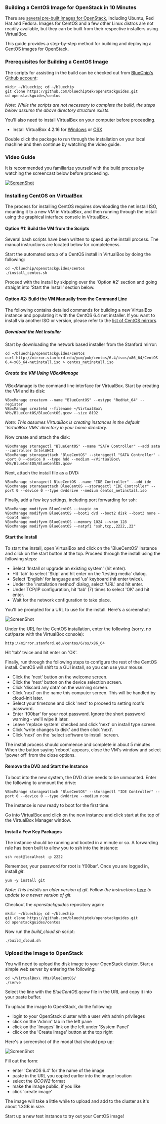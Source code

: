 ### Building a CentOS Image for OpenStack in 10 Minutes

There are [several pre-built images for OpenStack](http://docs.openstack.org/image-guide/content/ch_obtaining_images.html), including Ubuntu, Red Hat and Fedora.  Images for CentOS and a few other Linux distros are not readily available, but they can be built from their respective installers using VirtualBox.

This guide provides a step-by-step method for building and deploying a CentOS images for OpenStack.

### Prerequisites for Building a CentOS Image
The scripts for assisting in the build can be checked out from [BlueChip's Github account](https://github.com/bluechiptek/):
    
    mkdir ~/bluechip; cd ~/bluechip
    git clone https://github.com/bluechiptek/openstackguides.git
    cd openstackguides/centos

*Note: While the scripts are not necessary to complete the build, the steps below assume the above directory structure exists.*

You'll also need to install VirtualBox on your computer before proceeding.

* Install VirtualBox 4.2.16 for [Windows](http://download.virtualbox.org/virtualbox/4.2.16/VirtualBox-4.2.16-86992-Win.exe) or [OSX](http://download.virtualbox.org/virtualbox/4.2.16/VirtualBox-4.2.16-86992-OSX.dmg) 

Double click the package to run through the installation on your local machine and then continue by watching the video guide.

### Video Guide
It is recommended you familiarize yourself with the build process by watching the screencast below before proceeding.

[![ScreenShot](https://raw.github.com/bluechiptek/openstackguides/master/centos/video.png)](http://vimeo.com/73001135)

### Installing CentOS on VirtualBox
The process for installing CentOS requires downloading the net install ISO, mounting it to a new VM in VirtualBox, and then running through the install using the graphical interface console in VirtualBox.

#### Option #1: Build the VM from the Scripts
Several bash scripts have been written to speed up the install process.  The manual instructions are located below for completeness.
    
Start the automated setup of a CentOS install in VirtualBox by doing the following:

    cd ~/bluechip/openstackguides/centos
    ./install_centos.sh

Proceed with the install by skipping over the 'Option #2' section and going straight into 'Start the Install' section below.

#### Option #2: Build the VM Manually from the Command Line
The following contains detailed commands for building a new VirtualBox instance and populating it with the CentOS 6.4 net installer.  If you want to install via another ISO or version, please refer to the [list of CentOS mirrors](http://www.centos.org/modules/tinycontent/index.php?id=30).

##### Download the Net Installer
Start by downloading the network based installer from the Stanford mirror:

    cd ~/bluechip/openstackguides/centos
    curl http://mirror.stanford.edu/yum/pub/centos/6.4/isos/x86_64/CentOS-6.4-x86_64-netinstall.iso > centos_netinstall.iso

##### Create the VM Using VBoxManage
VBoxManage is the command line interface for VirtualBox.  Start by creating the VM and its disk:

    VBoxManage createvm --name "BlueCentOS" --ostype "RedHat_64" --register
    VBoxManage createhd --filename ~/VirtualBox\ VMs/BlueCentOS/BlueCentOS.qcow --size 8192
    
*Note: This assumes VirtualBox is creating instances in the default 'VirtualBox VMs' directory in your home directory.*

Now create and attach the disk:

    VBoxManage storagectl "BlueCentOS" --name "SATA Controller" --add sata --controller IntelAHCI
    VBoxManage storageattach "BlueCentOS" --storagectl "SATA Controller" --port 0 --device 0 --type hdd --medium ~/VirtualBox\ VMs/BlueCentOS/BlueCentOS.qcow

Next, attach the install file as a DVD:
    
    VBoxManage storagectl BlueCentOS --name "IDE Controller" --add ide
    VBoxManage storageattach BlueCentOS --storagectl "IDE Controller" --port 0 --device 0 --type dvddrive --medium centos_netinstall.iso
    
Finally, add a few key settings, including port forwarding for ssh:

    VBoxManage modifyvm BlueCentOS --ioapic on
    VBoxManage modifyvm BlueCentOS --boot1 dvd --boot2 disk --boot3 none --boot4 none
    VBoxManage modifyvm BlueCentOS --memory 1024 --vram 128
    VBoxManage modifyvm BlueCentOS --natpf1 "ssh,tcp,,2222,,22"
    
#### Start the Install
To start the install, open VirtualBox and click on the 'BlueCentOS' instance and click on the start button at the top.  Proceed through the install using the following steps:

 * Select 'Install or upgrade an existing system' (hit enter).
 * Hit 'tab' to select 'Skip' and hit enter on the 'testing media' dialog.
 * Select 'English' for language and 'us' keyboard (hit enter twice).
 * Under the 'installation method' dialog, select 'URL' and hit enter.
 * Under TCP/IP configuration, hit 'tab' (7) times to select 'OK' and hit enter.
 * Wait for the network configuration to take place.

You'll be prompted for a URL to use for the install.  Here's a screenshot:

![ScreenShot](https://raw.github.com/bluechiptek/openstackguides/master/centos/url.png) 

Under the URL for the CentOS installation, enter the following (sorry, no cut/paste with the VirtualBox console):

    http://mirror.stanford.edu/centos/6/os/x86_64

Hit 'tab' twice and hit enter on 'OK'.

Finally, run through the following steps to configure the rest of the CentOS install.  CentOS will shift to a GUI install, so you can use your mouse.

 * Click the 'next' button on the welcome screen.
 * Click the 'next' button on the device selection screen.
 * Click 'discard any data' on the warning screen.
 * Click 'next' on the name this computer screen. This will be handled by cloud-init later.
 * Select your timezone and click 'next' to proceed to setting root's password.
 * Enter 'f00bar' for your root password.  Ignore the short password warning - we'll wipe it later.
 * Leave 'replace system' checked and click 'next' on install type screen.
 * Click 'write changes to disk' and then click 'next'.
 * Click 'next' on the 'select software to install' screen.
 
The install process should commence and complete in about 5 minutes.  When the button saying 'reboot' appears, close the VM's window and select 'power off' from the close options.

#### Remove the DVD and Start the Instance
To boot into the new system, the DVD drive needs to be unmounted.  Enter the following to unmount the drive:

    VBoxManage storageattach "BlueCentOS" --storagectl "IDE Controller" --port 0 --device 0 --type dvddrive --medium none

The instance is now ready to boot for the first time.  

Go into VirtualBox and click on the new instance and click start at the top of the VirtualBox Manager window.

#### Install a Few Key Packages
The instance should be running and booted in a minute or so.  A forwarding rule has been built to allow you to ssh into the instance:

    ssh root@localhost -p 2222
    
Remember, your password for root is 'f00bar'.  Once you are logged in, install *git*:

    yum -y install git

*Note: This installs an older version of git.  Follow the instructions [here](https://gist.github.com/matthewriley/4694850) to update to a newer version of git.*

Checkout the *openstackguides* repository again:

    mkdir ~/bluechip; cd ~/bluechip
    git clone https://github.com/bluechiptek/openstackguides.git
    cd openstackguides/centos

Now run the *build_cloud.sh* script:

    ./build_cloud.sh

### Upload the Image to OpenStack
You will need to upload the disk image to your OpenStack cluster.  Start a simple web server by entering the following:

    cd ~/VirtualBox\ VMs/BlueCentOS/
    ./serve

Select the line with the *BlueCentOS.qcow* file in the URL and copy it into your paste buffer.  

To upload the image to OpenStack, do the following:

 * login to your OpenStack cluster with a user with admin privileges
 * click on the 'Admin' tab in the left pane
 * click on the 'Images' link on the left under 'System Panel'
 * click on the 'Create Image' button at the top right

Here's a screenshot of the modal that should pop up:

![ScreenShot](https://raw.github.com/bluechiptek/openstackguides/master/centos/upload.png)

Fill out the form:

 * enter 'CentOS 6.4' for the name of the image 
 * paste in the URL you copied earlier into the image location
 * select the *QCOW2* format
 * make the image public, if you like
 * click 'create image'
 
The image will take a little while to upload and add to the cluster as it's about 1.3GB in size.

Start up a new test instance to try out your CentOS image!









